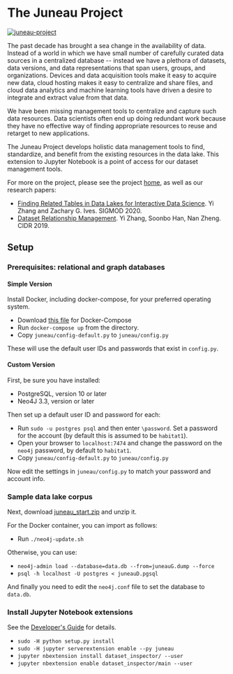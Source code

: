 # The Juneau Project

[![juneau-project](https://circleci.com/gh/juneau-project/juneau.svg?style=shield)](https://app.circleci.com/pipelines/github/juneau-project)
 
The past decade has brought a sea change in the availability of data. Instead of a world in which we have small number of carefully curated data sources in a centralized database -- instead we have a plethora of datasets, data versions, and data representations that span users, groups, and organizations. Devices and data acquisition tools make it easy to acquire new data, cloud hosting makes it easy to centralize and share files, and cloud data analytics and machine learning tools have driven a desire to integrate and extract value from that data.

We have been missing management tools to centralize and capture such data resources. Data scientists often end up doing redundant work because they have no effective way of finding appropriate resources to reuse and retarget to new applications.

The Juneau Project develops holistic data management tools to find, standardize, and benefit from the existing resources in the data lake.  This extension to Jupyter Notebook is a point of access for our dataset management tools. 

For more on the project, please see the project
[home](https://dbappserv.cis.upenn.edu/home/?q=node/259), as well as our research papers:

* [Finding Related Tables in Data Lakes for Interactive Data Science](https://www.cis.upenn.edu/~zives/research/Finding_Related_Tables_in_Data_Lakes_for_Interactive_Data_Science.pdf). Yi Zhang and Zachary G. Ives. SIGMOD 2020.
* [Dataset Relationship Management](http://cidrdb.org/cidr2019/papers/p55-ives-cidr19.pdf). Yi Zhang, Soonbo Han, Nan Zheng. CIDR 2019.

## Setup

### Prerequisites: relational and graph databases

#### Simple Version

Install Docker, including docker-compose, for your preferred operating system.

* Download [this file](https://bitbucket.org/penndb/pennprov/raw/f6fa02fdebdd1bf99a6abc25f56b9dcaf4d28e26/docker-container/docker-compose.yml) for Docker-Compose
* Run `docker-compose up` from the directory.
* Copy `juneau/config-default.py` to `juneau/config.py` 

These will use the default user IDs and passwords that exist in `config.py`.

#### Custom Version

First, be sure you have installed:

* PostgreSQL, version 10 or later
* Neo4J 3.3, version or later

Then set up a default user ID and password for each: 

* Run `sudo -u postgres psql` and then enter `\password`.  Set a password for the account (by default this is assumed to be `habitat1`).
* Open your browser to `localhost:7474` and change the password on the `neo4j` password, by default to `habitat1`.
* Copy `juneau/config-default.py` to `juneau/config.py` 

Now edit the settings in `juneau/config.py` to match your password and account info.

### Sample data lake corpus

Next, download [juneau_start.zip](https://drive.google.com/file/d/1m66VqfEKSUyzwxVL9OAZM0A91BLhDh9w/view?usp=sharing) and unzip it.

For the Docker container, you can import as follows:
* Run `./neo4j-update.sh`

Otherwise, you can use:
* `neo4j-admin load --database=data.db --from=juneauG.dump --force`
* `psql -h localhost -U postgres < juneauD.pgsql`

And finally you need to edit the `neo4j.conf` file to set the database
to `data.db`.

### Install Jupyter Notebook extensions

See the [Developer's Guide](docs/Developers.md) for details.

* `sudo -H python setup.py install`
* `sudo -H jupyter serverextension enable --py juneau`
* `jupyter nbextension install dataset_inspector/ --user`
* `jupyter nbextension enable dataset_inspector/main --user`